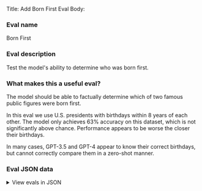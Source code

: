 Title: Add Born First Eval
Body:

### Eval name

Born First

### Eval description

Test the model's ability to determine who was born first.

### What makes this a useful eval?

The model should be able to factually determine which of two famous public figures were born first.

In this eval we use U.S. presidents with birthdays within 8 years of each other. The model only achieves 63% accuracy on
this dataset, which is not significantly above chance. Performance appears to be worse the closer their birthdays.

In many cases, GPT-3.5 and GPT-4 appear to know their correct birthdays, but cannot correctly compare them in a
zero-shot manner.

### Eval JSON data

<details>

  <summary>View evals in JSON</summary>

### Eval

  ```jsonl

{"input": [{"role": "system", "content": "You are a helpful assistant."}, {"role": "user", "content": "Was Abraham Lincoln born before Franklin Pierce? Answer Y or N."}], "ideal": "N"}

{"input": [{"role": "system", "content": "You are a helpful assistant."}, {"role": "user", "content": "Was Abraham Lincoln born before Andrew Johnson? Answer Y or N."}], "ideal": "N"}

{"input": [{"role": "system", "content": "You are a helpful assistant."}, {"role": "user", "content": "Was Andrew Jackson born before John Quincy Adams? Answer Y or N."}], "ideal": "Y"}

{"input": [{"role": "system", "content": "You are a helpful assistant."}, {"role": "user", "content": "Was Andrew Jackson born before William Harrison? Answer Y or N."}], "ideal": "Y"}

{"input": [{"role": "system", "content": "You are a helpful assistant."}, {"role": "user", "content": "Was Andrew Johnson born before Franklin Pierce? Answer Y or N."}], "ideal": "N"}

  ```

</details>


